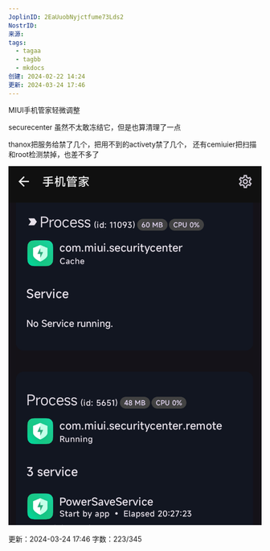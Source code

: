 ```yaml
---
JoplinID: 2EaUuobNyjctfume73Lds2
NostrID: 
来源: 
tags:
  - tagaa
  - tagbb
  - mkdocs
创建: 2024-02-22 14:24
更新: 2024-03-24 17:46
---
```

MIUI手机管家轻微调整

securecenter
虽然不太敢冻结它，但是也算清理了一点

thanox把服务给禁了几个，把用不到的activety禁了几个，
还有cemiuier把扫描和root检测禁掉，也差不多了


![Screenshot_2024-02-22-14-23-48-872_github.tornaco.android.thanos.pro.png](images/dbcd0f8376344d458bf9351d13b7f354.png)

更新：2024-03-24 17:46 字数：223/345
